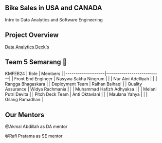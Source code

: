 ## Bike Sales in USA and CANADA
Intro to Data Analytics and Software Engineering 

## Project Overview
[Data Analytics Deck's ](https://docs.google.com/presentation/d/1zFpTe5ydXszqb3BOb2hlWATnP4X5a_LO4zensBQhuuM/edit?usp=sharing)

## Team 5 Semarang 🎺
KMFEB24
| Role               | Members                    |
|--------------------|----------------------------|
| Front End Engineer | Nasywa Sakha Ningrum       |
|                    | Nur Aini Adelliyah         |
|                    | Rangga Bhagaskara          |
| Deployment Team    | Raihan Baihaqi             |
| Quality Assurance  | Widya Rachmania            |
|                    | Muhammad Hafizh Adhyaksa   |
|                    | Melani Putri Devita        |
| Pitch Deck Team    | Anti Oktaviani             |
|                    | Maulana Yahya              |
|                    | Gilang Ramadhan            |

## Our Mentors
@Akmal Abdillah as DA mentor 

@Rafi Pratama as SE mentor
